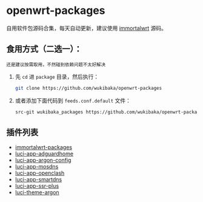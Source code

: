 # openwrt-packages

自用软件包源码合集，每天自动更新，建议使用 [immortalwrt](https://github.com/immortalwrt/immortalwrt) 源码。

## 食用方式（二选一）：

`还是建议按需取用，不然碰到依赖问题不太好解决`

1. 先 `cd` 进 `package` 目录，然后执行：
    ```bash
    git clone https://github.com/wukibaka/openwrt-packages
    ```

2. 或者添加下面代码到 `feeds.conf.default` 文件：
    ```bash
    src-git wukibaka_packages https://github.com/wukibaka/openwrt-packages
    ```

## 插件列表

- [immortalwrt-packages](https://github.com/immortalwrt/packages)
- [luci-app-adguardhome](https://github.com/kenzok78/luci-app-adguardhome)
- [luci-app-argon-config](https://github.com/jerrykuku/luci-app-argon-config)
- [luci-app-mosdns](https://github.com/sbwml/luci-app-mosdns)
- [luci-app-openclash](https://github.com/vernesong/OpenClash)
- [luci-app-smartdns](https://github.com/pymumu/luci-app-smartdns)
- [luci-app-ssr-plus](https://github.com/fw876/helloworld)
- [luci-theme-argon](https://github.com/jerrykuku/luci-theme-argon)